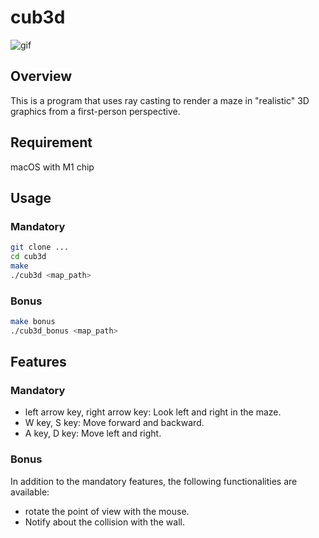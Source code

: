 # cub3d
![gif](https://github.com/retakashi/cub3d/blob/rtakashi_home/cub3D.gif)

## Overview
This is a program that uses ray casting to render a maze in "realistic" 3D graphics from a first-person perspective.

## Requirement
macOS with M1 chip

## Usage
### Mandatory
``` bash
git clone ...
cd cub3d
make
./cub3d <map_path>
```
### Bonus
``` bash
make bonus
./cub3d_bonus <map_path>
```
## Features
### Mandatory
- left arrow key, right arrow key: Look left and right in the maze.
- W key, S key: Move forward and backward.
- A key, D key: Move left and right.
### Bonus
In addition to the mandatory features, the following functionalities are available:
- rotate the point of view with the mouse.
- Notify about the collision with the wall.
  

